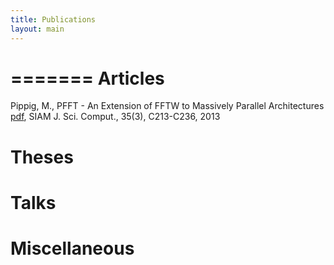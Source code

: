 ```yaml
---
title: Publications
layout: main
---
```


=======
Articles
========

Pippig, M., PFFT - An Extension of FFTW to Massively Parallel Architectures 
[pdf](http://www-user.tu-chemnitz.de/~mpip/paper/PFFT.pdf),
SIAM J. Sci. Comput., 35(3), C213-C236, 2013 


Theses
======

Talks
=====

Miscellaneous
=============
